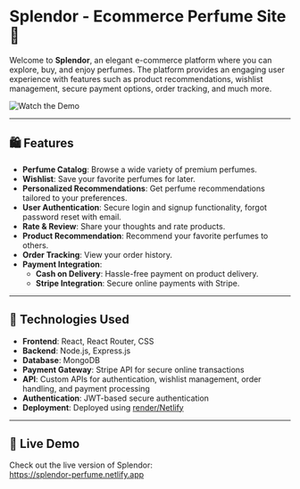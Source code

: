 # Splendor - Ecommerce Perfume Site 🌸

Welcome to **Splendor**, an elegant e-commerce platform where you can explore, buy, and enjoy perfumes. The platform provides an engaging user experience with features such as product recommendations, wishlist management, secure payment options, order tracking, and much more.

  <img src="https://i.ibb.co/3T17YQw/image.png](https://i.postimg.cc/zDcHS1Zx/Screenshot-2025-01-09-195446.png" alt="Watch the Demo" style="max-width: 100%; height: auto;" />

---

## 🛍️ Features

- **Perfume Catalog**: Browse a wide variety of premium perfumes.
- **Wishlist**: Save your favorite perfumes for later.
- **Personalized Recommendations**: Get perfume recommendations tailored to your preferences.
- **User Authentication**: Secure login and signup functionality, forgot password reset with email.
- **Rate & Review**: Share your thoughts and rate products.
- **Product Recommendation**: Recommend your favorite perfumes to others.
- **Order Tracking**: View your order history.
- **Payment Integration**:  
  - **Cash on Delivery**: Hassle-free payment on product delivery.  
  - **Stripe Integration**: Secure online payments with Stripe.

---

## 🚀 Technologies Used

- **Frontend**: React, React Router, CSS
- **Backend**: Node.js, Express.js
- **Database**: MongoDB
- **Payment Gateway**: Stripe API for secure online transactions
- **API**: Custom APIs for authentication, wishlist management, order handling, and payment processing
- **Authentication**: JWT-based secure authentication
- **Deployment**: Deployed using [render/Netlify](#) 

---

## 🔗 Live Demo

Check out the live version of Splendor:  
<a href = 'https://splendor-perfume.netlify.app' > https://splendor-perfume.netlify.app  </a>
